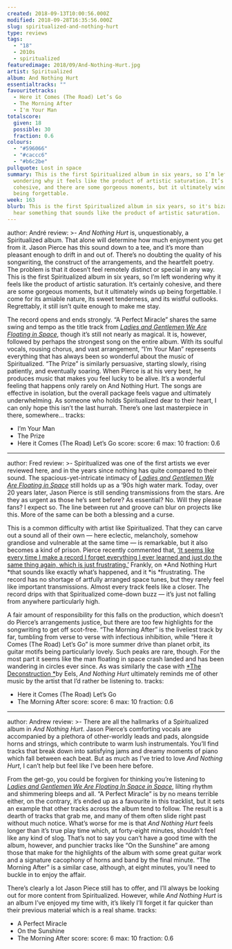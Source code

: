 ```yaml
---
created: 2018-09-13T10:00:56.000Z
modified: 2018-09-28T16:35:56.000Z
slug: spiritualized-and-nothing-hurt
type: reviews
tags:
  - "18"
  - 2010s
  - spiritualized
featuredimage: 2018/09/And-Nothing-Hurt.jpg
artist: Spiritualized
album: And Nothing Hurt
essentialtracks: ""
favouritetracks:
  - Here it Comes (The Road) Let’s Go
  - The Morning After
  - I'm Your Man
totalscore:
  given: 18
  possible: 30
  fraction: 0.6
colours:
  - "#596066"
  - "#caccc6"
  - "#b6c2be"
pullquote: Lost in space
summary: This is the first Spiritualized album in six years, so I’m left
  wondering why it feels like the product of artistic saturation. It’s certainly
  cohesive, and there are some gorgeous moments, but it ultimately winds up
  being forgettable.
week: 163
blurb: This is the first Spiritualized album in six years, so it's bizarre to
  hear something that sounds like the product of artistic saturation.
---
```

author: André
review: >-
  *And Nothing Hurt* is, unquestionably, a Spiritualized album. That alone will
  determine how much enjoyment you get from it. Jason Pierce has this sound down
  to a tee, and it’s more than pleasant enough to drift in and out of. There’s
  no doubting the quality of his songwriting, the construct of the arrangements,
  and the heartfelt poetry. The problem is that it doesn’t feel
  remotely distinct or special in any way. This is the first Spiritualized album
  in six years, so I’m left wondering why it feels like the product of artistic
  saturation. It’s certainly cohesive, and there are some gorgeous moments, but
  it ultimately winds up being forgettable. I come for its amiable nature, its
  sweet tenderness, and its wistful outlooks. Regrettably, it still isn’t quite
  enough to make me stay.

  The record opens and ends strongly. “A Perfect Miracle” shares the same swing and tempo as the title track from [*Ladies and Gentlemen We Are Floating in Space*](<https://audioxide.com/reviews/spiritualized-ladies-and-gentleman-we-are-floating-in-space/>), though it’s still not nearly as magical. It is, however, followed by perhaps the strongest song on the entire album. With its soulful vocals, rousing chorus, and vast arrangement, “I’m Your Man” represents everything that has always been so wonderful about the music of Spiritualized. “The Prize” is similarly persuasive, starting slowly, rising patiently, and eventually soaring. When Pierce is at his very best, he produces music that makes you feel lucky to be alive. It’s a wonderful feeling that happens only rarely on And Nothing Hurt. The songs are effective in isolation, but the overall package feels vague and ultimately underwhelming. As someone who holds Spiritualized dear to their heart, I can only hope this isn’t the last hurrah. There’s one last masterpiece in there, somewhere…
tracks:
  - I’m Your Man
  - ­­The Prize
  - ­­Here it Comes (The Road) Let’s Go
score:
  score: 6
  max: 10
  fraction: 0.6
---
author: Fred
review: >-
  Spiritualized was one of the first artists we ever reviewed here, and in the
  years since nothing has quite compared to their sound. The
  spacious-yet-intricate intimacy of [*Ladies and Gentlemen We Are Floating in
  Space*](<https://audioxide.com/reviews/spiritualized-ladies-and-gentleman-we-are-floating-in-space/>)
  still holds up as a ‘90s high water mark. Today, over 20 years later, Jason
  Pierce is still sending transmissions from the stars. Are they as urgent as
  those he’s sent before? As essential? No. Will they please fans? I expect so.
  The line between rut and groove can blur on projects like this. More of the
  same can be both a blessing and a curse.

  This is a common difficulty with artist like Spiritualized. That they can carve out a sound all of their own — here eclectic, melancholy, somehow grandiose and vulnerable at the same time — is remarkable, but it also becomes a kind of prison. Pierce recently commented that, [‘It seems like every time I make a record I forget everything I ever learned and just do the same thing again, which is just frustrating.’](<https://www.stereogum.com/featured/spiritualized-and-nothing-hurt-interview/>) Frankly, on *And Nothing Hurt *that sounds like exactly what’s happened, and it *is *frustrating. The record has no shortage of artfully arranged space tunes, but they rarely feel like important transmissions. Almost every track feels like a closer. The record drips with that Spiritualized come-down buzz — it’s just not falling from anywhere particularly high.

  A fair amount of responsibility for this falls on the production, which doesn’t do Pierce’s arrangements justice, but there are too few highlights for the songwriting to get off scot-free. “The Morning After” is the liveliest track by far, tumbling from verse to verse with infectious inhibition, while “Here it Comes (The Road) Let’s Go” is more summer drive than planet orbit, its guitar motifs being particularly lovely. Such peaks are rare, though. For the most part it seems like the man floating in space crash landed and has been wandering in circles ever since. As was similarly the case with [*The Deconstruction *](<https://audioxide.com/reviews/eels-the-deconstruction/>)by Eels, *And Nothing Hurt* ultimately reminds me of other music by the artist that I’d rather be listening to.
tracks:
  - Here it Comes (The Road) Let’s Go
  - ­­The Morning After
score:
  score: 6
  max: 10
  fraction: 0.6
---
author: Andrew
review: >-
  There are all the hallmarks of a Spiritualized album in *And Nothing Hurt*.
  Jason Pierce’s comforting vocals are accompanied by a plethora of
  other-worldly leads and pads, alongside horns and strings, which contribute to
  warm lush instrumentals. You’ll find tracks that break down into satisfying
  jams and dreamy moments of piano which fall between each beat. But as much as
  I’ve tried to love *And Nothing Hurt*, I can’t help but feel like I’ve been
  here before.

  From the get-go, you could be forgiven for thinking you’re listening to [*Ladies and Gentlemen We Are Floating In Space in Space*](<https://audioxide.com/reviews/spiritualized-ladies-and-gentleman-we-are-floating-in-space/>), lilting rhythm and shimmering bleeps and all. “A Perfect Miracle” is by no means terrible either, on the contrary, it’s ended up as a favourite in this tracklist, but it sets an example that other tracks across the album tend to follow. The result is a dearth of tracks that grab me, and many of them often slide right past without much notice. What’s worse for me is that *And Nothing Hurt* feels longer than it’s true play time which, at forty-eight minutes, shouldn’t feel like any kind of slog. That’s not to say you can’t have a good time with the album, however, and punchier tracks like “On the Sunshine” are among those that make for the highlights of the album with some great guitar work and a signature cacophony of horns and band by the final minute. “The Morning After” is a similar case, although, at eight minutes, you’ll need to buckle in to enjoy the affair.

  There’s clearly a lot Jason Piece still has to offer, and I’ll always be looking out for more content from Spiritualized. However, while *And Nothing Hurt* is an album I’ve enjoyed my time with, it’s likely I’ll forget it far quicker than their previous material which is a real shame.
tracks:
  - A Perfect Miracle
  - ­­On the Sunshine
  - ­­The Morning After
score:
  score: 6
  max: 10
  fraction: 0.6
